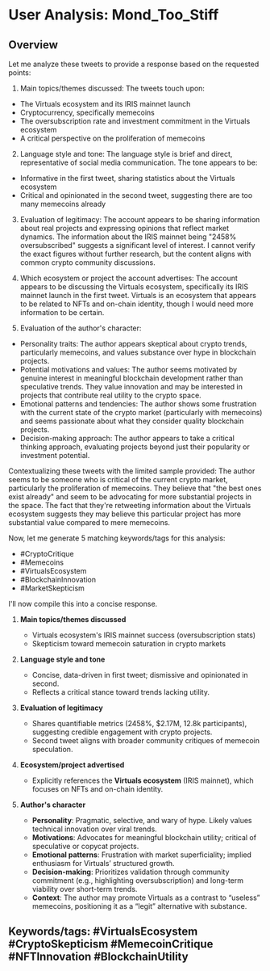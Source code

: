 # User Analysis: Mond_Too_Stiff

## Overview

<think>
Let me analyze these tweets to provide a response based on the requested points:

1. Main topics/themes discussed:
The tweets touch upon:
- The Virtuals ecosystem and its IRIS mainnet launch
- Cryptocurrency, specifically memecoins
- The oversubscription rate and investment commitment in the Virtuals ecosystem
- A critical perspective on the proliferation of memecoins

2. Language style and tone:
The language style is brief and direct, representative of social media communication. The tone appears to be:
- Informative in the first tweet, sharing statistics about the Virtuals ecosystem
- Critical and opinionated in the second tweet, suggesting there are too many memecoins already

3. Evaluation of legitimacy:
The account appears to be sharing information about real projects and expressing opinions that reflect market dynamics. The information about the IRIS mainnet being "2458% oversubscribed" suggests a significant level of interest. I cannot verify the exact figures without further research, but the content aligns with common crypto community discussions.

4. Which ecosystem or project the account advertises:
The account appears to be discussing the Virtuals ecosystem, specifically its IRIS mainnet launch in the first tweet. Virtuals is an ecosystem that appears to be related to NFTs and on-chain identity, though I would need more information to be certain.

5. Evaluation of the author's character:
- Personality traits: The author appears skeptical about crypto trends, particularly memecoins, and values substance over hype in blockchain projects.
- Potential motivations and values: The author seems motivated by genuine interest in meaningful blockchain development rather than speculative trends. They value innovation and may be interested in projects that contribute real utility to the crypto space.
- Emotional patterns and tendencies: The author shows some frustration with the current state of the crypto market (particularly with memecoins) and seems passionate about what they consider quality blockchain projects.
- Decision-making approach: The author appears to take a critical thinking approach, evaluating projects beyond just their popularity or investment potential.

Contextualizing these tweets with the limited sample provided: The author seems to be someone who is critical of the current crypto market, particularly the proliferation of memecoins. They believe that "the best ones exist already" and seem to be advocating for more substantial projects in the space. The fact that they're retweeting information about the Virtuals ecosystem suggests they may believe this particular project has more substantial value compared to mere memecoins.

Now, let me generate 5 matching keywords/tags for this analysis:
- #CryptoCritique
- #Memecoins
- #VirtualsEcosystem
- #BlockchainInnovation
- #MarketSkepticism

I'll now compile this into a concise response.
</think>

1. **Main topics/themes discussed**  
   - Virtuals ecosystem's IRIS mainnet success (oversubscription stats)  
   - Skepticism toward memecoin saturation in crypto markets  

2. **Language style and tone**  
   - Concise, data-driven in first tweet; dismissive and opinionated in second.  
   - Reflects a critical stance toward trends lacking utility.  

3. **Evaluation of legitimacy**  
   - Shares quantifiable metrics (2458%, $2.17M, 12.8k participants), suggesting credible engagement with crypto projects.  
   - Second tweet aligns with broader community critiques of memecoin speculation.  

4. **Ecosystem/project advertised**  
   - Explicitly references the **Virtuals ecosystem** (IRIS mainnet), which focuses on NFTs and on-chain identity.  

5. **Author's character**  
   - **Personality**: Pragmatic, selective, and wary of hype. Likely values technical innovation over viral trends.  
   - **Motivations**: Advocates for meaningful blockchain utility; critical of speculative or copycat projects.  
   - **Emotional patterns**: Frustration with market superficiality; implied enthusiasm for Virtuals’ structured growth.  
   - **Decision-making**: Prioritizes validation through community commitment (e.g., highlighting oversubscription) and long-term viability over short-term trends.  
   - **Context**: The author may promote Virtuals as a contrast to “useless” memecoins, positioning it as a “legit” alternative with substance.  

**Keywords/tags**: #VirtualsEcosystem #CryptoSkepticism #MemecoinCritique #NFTInnovation #BlockchainUtility
---
